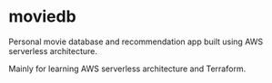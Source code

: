 # moviedb
Personal movie database and recommendation app built using AWS serverless architecture.

Mainly for learning AWS serverless architecture and Terraform.
